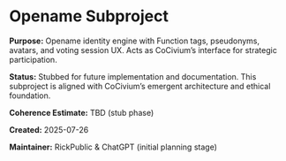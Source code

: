 <!-- Filename: README_opename.md -->
# Opename Subproject

**Purpose:**
Opename identity engine with Function tags, pseudonyms, avatars, and voting session UX. Acts as CoCivium’s interface for strategic participation.

**Status:**
Stubbed for future implementation and documentation. This subproject is aligned with CoCivium’s emergent architecture and ethical foundation.

**Coherence Estimate:**
TBD (stub phase)

**Created:** 2025-07-26

**Maintainer:** RickPublic & ChatGPT (initial planning stage)


